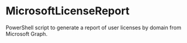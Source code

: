 # MicrosoftLicenseReport
PowerShell script to generate a report of user licenses by domain from Microsoft Graph.
